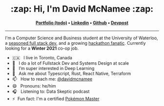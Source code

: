 <h1 align="center">:zap: Hi, I'm David McNamee :zap:</h1>
<h4 align="center">
<a href="https://davidmcnamee.xyz">Portfolio (todo)</a> &bull; 
<a href="https://www.linkedin.com/in/david-mcnamee">Linkedin</a> &bull; 
<a href="https://github.com/davidmcnamee">Github</a> &bull;
<a href="https://devpost.com/davidmcnamee314?ref_content=user-portfolio&ref_feature=portfolio&ref_medium=global-nav">Devpost</a>
</h4>

---

I'm a Computer Science and Business student at the University of Waterloo, a [seasoned full stack dev](https://lazertechnologies.com/blog/how-to-add-localization-to-your-nextjs-app), and a growing [hackathon fanatic](https://devpost.com/davidmcnamee314?ref_content=user-portfolio&ref_feature=portfolio&ref_medium=global-nav). Currently looking for a **Winter 2021** co-op job.


- 🇨🇦 &nbsp; I live in Toronto, Canada
- 🔭 &nbsp; I do a lot of Fullstack Dev and Systems Design at scale
- 🌱 &nbsp; I’m super interested in Deep Learning
- 💬 &nbsp; Ask me about Typescript, Rust, React Native, Terraform
- 📫 &nbsp; How to reach me: [@davidmcnamee](https://www.linkedin.com/in/david-mcnamee)
- 😄 &nbsp; Pronouns: he/him
- 🎧 &nbsp; Listening to: Data Skeptic podcast
- ⚡&nbsp; Fun fact: I'm a certified [Pokémon Master](https://www.durhamregion.com/community-story/3503525-pokemon-dreams-coming-true-in-pickering/)
